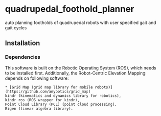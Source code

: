 # quadrupedal_foothold_planner
auto planning footholds of quadrupedal robots with user specified gait and gait cycles


## Installation
### Dependencies

This software is built on the Robotic Operating System (ROS), which needs to be installed first. Additionally, the Robot-Centric Elevation Mapping depends on following software:

    * [Grid Map (grid map library for mobile robots)](https://github.com/anybotics/grid_map)
    kindr (kinematics and dynamics library for robotics),
    kindr_ros (ROS wrapper for kindr),
    Point Cloud Library (PCL) (point cloud processing),
    Eigen (linear algebra library).
